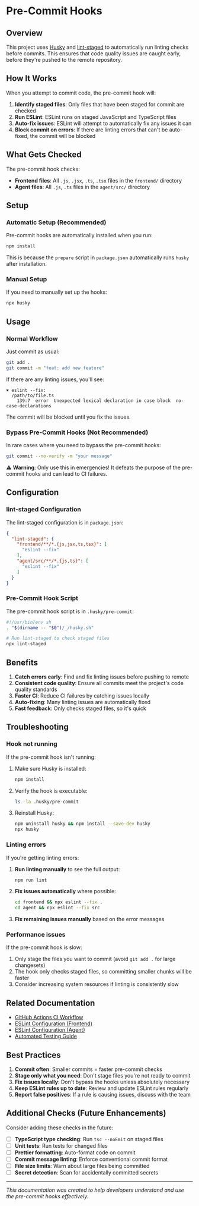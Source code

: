 # Pre-Commit Hooks

## Overview

This project uses [Husky](https://typicode.github.io/husky/) and [lint-staged](https://github.com/okonet/lint-staged) to automatically run linting checks before commits. This ensures that code quality issues are caught early, before they're pushed to the remote repository.

## How It Works

When you attempt to commit code, the pre-commit hook will:

1. **Identify staged files**: Only files that have been staged for commit are checked
2. **Run ESLint**: ESLint runs on staged JavaScript and TypeScript files
3. **Auto-fix issues**: ESLint will attempt to automatically fix any issues it can
4. **Block commit on errors**: If there are linting errors that can't be auto-fixed, the commit will be blocked

## What Gets Checked

The pre-commit hook checks:

- **Frontend files**: All `.js`, `.jsx`, `.ts`, `.tsx` files in the `frontend/` directory
- **Agent files**: All `.js`, `.ts` files in the `agent/src/` directory

## Setup

### Automatic Setup (Recommended)

Pre-commit hooks are automatically installed when you run:

```bash
npm install
```

This is because the `prepare` script in `package.json` automatically runs `husky` after installation.

### Manual Setup

If you need to manually set up the hooks:

```bash
npx husky
```

## Usage

### Normal Workflow

Just commit as usual:

```bash
git add .
git commit -m "feat: add new feature"
```

If there are any linting issues, you'll see:

```
✖ eslint --fix:
  /path/to/file.ts
    139:7  error  Unexpected lexical declaration in case block  no-case-declarations
```

The commit will be blocked until you fix the issues.

### Bypass Pre-Commit Hooks (Not Recommended)

In rare cases where you need to bypass the pre-commit hooks:

```bash
git commit --no-verify -m "your message"
```

⚠️ **Warning**: Only use this in emergencies! It defeats the purpose of the pre-commit hooks and can lead to CI failures.

## Configuration

### lint-staged Configuration

The lint-staged configuration is in `package.json`:

```json
{
  "lint-staged": {
    "frontend/**/*.{js,jsx,ts,tsx}": [
      "eslint --fix"
    ],
    "agent/src/**/*.{js,ts}": [
      "eslint --fix"
    ]
  }
}
```

### Pre-Commit Hook Script

The pre-commit hook script is in `.husky/pre-commit`:

```bash
#!/usr/bin/env sh
. "$(dirname -- "$0")/_/husky.sh"

# Run lint-staged to check staged files
npx lint-staged
```

## Benefits

1. **Catch errors early**: Find and fix linting issues before pushing to remote
2. **Consistent code quality**: Ensure all commits meet the project's code quality standards
3. **Faster CI**: Reduce CI failures by catching issues locally
4. **Auto-fixing**: Many linting issues are automatically fixed
5. **Fast feedback**: Only checks staged files, so it's quick

## Troubleshooting

### Hook not running

If the pre-commit hook isn't running:

1. Make sure Husky is installed:
   ```bash
   npm install
   ```

2. Verify the hook is executable:
   ```bash
   ls -la .husky/pre-commit
   ```

3. Reinstall Husky:
   ```bash
   npm uninstall husky && npm install --save-dev husky
   npx husky
   ```

### Linting errors

If you're getting linting errors:

1. **Run linting manually** to see the full output:
   ```bash
   npm run lint
   ```

2. **Fix issues automatically** where possible:
   ```bash
   cd frontend && npx eslint --fix .
   cd agent && npx eslint --fix src
   ```

3. **Fix remaining issues manually** based on the error messages

### Performance issues

If the pre-commit hook is slow:

1. Only stage the files you want to commit (avoid `git add .` for large changesets)
2. The hook only checks staged files, so committing smaller chunks will be faster
3. Consider increasing system resources if linting is consistently slow

## Related Documentation

- [GitHub Actions CI Workflow](./.github/workflows/ci.yml)
- [ESLint Configuration (Frontend)](../frontend/.eslintrc.json)
- [ESLint Configuration (Agent)](../agent/.eslintrc.cjs)
- [Automated Testing Guide](./testing/README.md)

## Best Practices

1. **Commit often**: Smaller commits = faster pre-commit checks
2. **Stage only what you need**: Don't stage files you're not ready to commit
3. **Fix issues locally**: Don't bypass the hooks unless absolutely necessary
4. **Keep ESLint rules up to date**: Review and update ESLint rules regularly
5. **Report false positives**: If a rule is causing issues, discuss with the team

## Additional Checks (Future Enhancements)

Consider adding these checks in the future:

- [ ] **TypeScript type checking**: Run `tsc --noEmit` on staged files
- [ ] **Unit tests**: Run tests for changed files
- [ ] **Prettier formatting**: Auto-format code on commit
- [ ] **Commit message linting**: Enforce conventional commit format
- [ ] **File size limits**: Warn about large files being committed
- [ ] **Secret detection**: Scan for accidentally committed secrets

---

*This documentation was created to help developers understand and use the pre-commit hooks effectively.*


